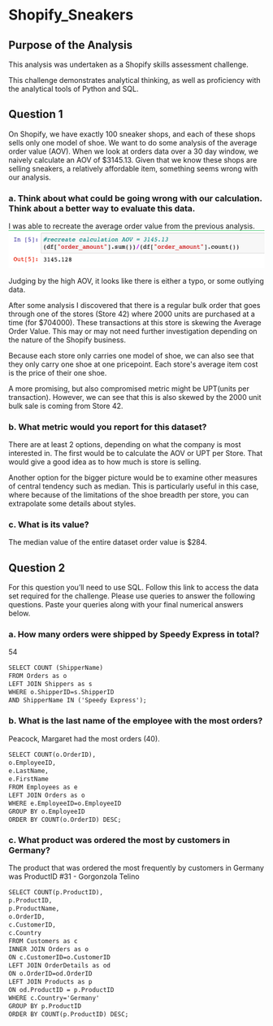 # Shopify_Sneakers

## Purpose of the Analysis
This analysis was undertaken as a Shopify skills assessment challenge.

This challenge demonstrates analytical thinking, as well as proficiency with the analytical tools of Python and SQL.

## Question 1

On Shopify, we have exactly 100 sneaker shops, and each of these shops sells only one model of shoe. We want to do some analysis of the average order value (AOV). When we look at orders data over a 30 day window, we naively calculate an AOV of $3145.13. Given that we know these shops are selling sneakers, a relatively affordable item, something seems wrong with our analysis. 

### a.	Think about what could be going wrong with our calculation. Think about a better way to evaluate this data. 


I was able to recreate the average order value from the previous analysis.
<img src="images/original_aov.png"></img>

Judging by the high AOV, it looks like there is either a typo, or some outlying data. 

After some analysis I discovered that there is a regular bulk order that goes through one of the stores (Store 42) where 2000 units are purchased at a time (for $704000). These transactions at this store is skewing the Average Order Value. This may or may not need further investigation depending on the nature of the Shopify business. 

Because each store only carries one model of shoe, we can also see that they only carry one shoe at one pricepoint. Each store's average item cost is the price of their one shoe.

A more promising, but also compromised metric might be UPT(units per transaction). However, we can see that this is also skewed by the 2000 unit bulk sale is coming from Store 42.

### b.	What metric would you report for this dataset?


There are at least 2 options, depending on what the company is most interested in. 
The first would be to calculate the AOV or UPT per Store. That would give a good idea as to how much is store is selling. 

Another option for the bigger picture would be to examine other measures of central tendency such as median. This is particularly useful in this case, where because of the limitations of the shoe breadth per store, you can extrapolate some details about styles. 

### c.	What is its value?


The median value of the entire dataset order value is $284.

## Question 2

For this question you’ll need to use SQL. Follow this link to access the data set required for the challenge. Please use queries to answer the following questions. Paste your queries along with your final numerical answers below.

### a.	How many orders were shipped by Speedy Express in total?

54

    SELECT COUNT (ShipperName)
    FROM Orders as o
    LEFT JOIN Shippers as s
    WHERE o.ShipperID=s.ShipperID
    AND ShipperName IN ('Speedy Express');




### b.	What is the last name of the employee with the most orders?
Peacock, Margaret had the most orders (40).

    SELECT COUNT(o.OrderID),
    o.EmployeeID, 
    e.LastName, 
    e.FirstName
    FROM Employees as e
    LEFT JOIN Orders as o
    WHERE e.EmployeeID=o.EmployeeID
    GROUP BY o.EmployeeID
    ORDER BY COUNT(o.OrderID) DESC;


### c.	What product was ordered the most by customers in Germany?
The product that was ordered the most frequently by customers in Germany was ProductID #31 - Gorgonzola Telino


    SELECT COUNT(p.ProductID),
    p.ProductID,
    p.ProductName,
    o.OrderID, 
    c.CustomerID,
    c.Country
    FROM Customers as c
    INNER JOIN Orders as o
    ON c.CustomerID=o.CustomerID
    LEFT JOIN OrderDetails as od
    ON o.OrderID=od.OrderID
    LEFT JOIN Products as p
    ON od.ProductID = p.ProductID
    WHERE c.Country='Germany'
    GROUP BY p.ProductID
    ORDER BY COUNT(p.ProductID) DESC;